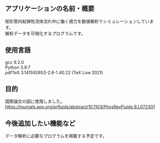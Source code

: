 
## アプリケーションの名前・概要<br>
矩形管内粘弾性流体流れ中に働く揚力を数値解析でシミュレーションしています。<br>解析データを可視化するプログラムです。<br>
  
## 使用言語<br>
gcc 9.2.0<br>
Python 3.9.7<br>
pdfTeX 3.141592653-2.6-1.40.22 (TeX Live 2021)<br>
## 目的<br>
国際論文の図に使用しました。https://journals.aps.org/prfluids/abstract/10.1103/PhysRevFluids.6.L072301
## 今後追加したい機能など<br>
データ解析に必要なプログラムを掲載する予定です。

